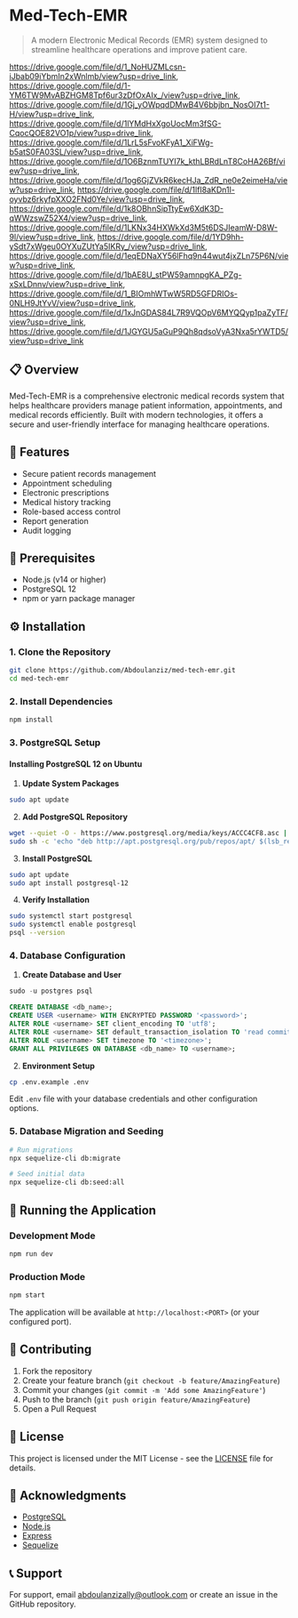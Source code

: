 # Med-Tech-EMR

> A modern Electronic Medical Records (EMR) system designed to streamline healthcare operations and improve patient care.

https://drive.google.com/file/d/1_NoHUZMLcsn-iJbab09iYbmIn2xWnlmb/view?usp=drive_link, https://drive.google.com/file/d/1-YM6TW9MvABZHGM8Tpf6ur3zDfOxAIx_/view?usp=drive_link, https://drive.google.com/file/d/1Gj_yOWpqdDMwB4V6bbjbn_NosOI7t1-H/view?usp=drive_link, https://drive.google.com/file/d/1lYMdHxXgoUocMm3fSG-CqocQOE82VO1p/view?usp=drive_link, https://drive.google.com/file/d/1LrL5sFvoKFyA1_XiFWg-b5atS0FA03SL/view?usp=drive_link, https://drive.google.com/file/d/1O6BznmTUYI7k_kthLBRdLnT8CoHA26Bf/view?usp=drive_link, https://drive.google.com/file/d/1og6GjZVkR6kecHJa_ZdR_ne0e2eimeHa/view?usp=drive_link, https://drive.google.com/file/d/1lfI8aKDn1l-oyvbz6rkyfpXXO2FNd0Ye/view?usp=drive_link, https://drive.google.com/file/d/1k8OBhnSipTtyEw6XdK3D-qWWzswZ52X4/view?usp=drive_link, https://drive.google.com/file/d/1LKNx34HXWkXd3M5t6DSJIeamW-D8W-9l/view?usp=drive_link, https://drive.google.com/file/d/1YD9hh-ySdt7xWgeu0OYXuZUtYa5IKRy_/view?usp=drive_link, https://drive.google.com/file/d/1eqEDNaXY56lFhq9n44wut4jxZLn75P6N/view?usp=drive_link, https://drive.google.com/file/d/1bAE8U_stPW59amnpgKA_PZg-xSxLDnnv/view?usp=drive_link, https://drive.google.com/file/d/1_BIOmhWTwW5RD5GFDRIOs-0NLH9JtYvV/view?usp=drive_link, https://drive.google.com/file/d/1xJnGDAS84L7R9VQOpV6MYQQyp1paZyTF/view?usp=drive_link, https://drive.google.com/file/d/1JGYGU5aGuP9Qh8qdsoVyA3Nxa5rYWTD5/view?usp=drive_link


## 📋 Overview

Med-Tech-EMR is a comprehensive electronic medical records system that helps healthcare providers manage patient information, appointments, and medical records efficiently. Built with modern technologies, it offers a secure and user-friendly interface for managing healthcare operations.

## 🚀 Features

- Secure patient records management
- Appointment scheduling
- Electronic prescriptions
- Medical history tracking
- Role-based access control
- Report generation
- Audit logging

## 🔧 Prerequisites

- Node.js (v14 or higher)
- PostgreSQL 12
- npm or yarn package manager

## ⚙️ Installation

### 1. Clone the Repository

```bash
git clone https://github.com/Abdoulanziz/med-tech-emr.git
cd med-tech-emr
```

### 2. Install Dependencies

```bash
npm install
```

### 3. PostgreSQL Setup

#### Installing PostgreSQL 12 on Ubuntu

1. **Update System Packages**
```bash
sudo apt update
```

2. **Add PostgreSQL Repository**
```bash
wget --quiet -O - https://www.postgresql.org/media/keys/ACCC4CF8.asc | sudo apt-key add -
sudo sh -c 'echo "deb http://apt.postgresql.org/pub/repos/apt/ $(lsb_release -cs)-pgdg main" > /etc/apt/sources.list.d/pgdg.list'
```

3. **Install PostgreSQL**
```bash
sudo apt update
sudo apt install postgresql-12
```

4. **Verify Installation**
```bash
sudo systemctl start postgresql
sudo systemctl enable postgresql
psql --version
```

### 4. Database Configuration

1. **Create Database and User**
```sql
sudo -u postgres psql

CREATE DATABASE <db_name>;
CREATE USER <username> WITH ENCRYPTED PASSWORD '<password>';
ALTER ROLE <username> SET client_encoding TO 'utf8';
ALTER ROLE <username> SET default_transaction_isolation TO 'read committed';
ALTER ROLE <username> SET timezone TO '<timezone>';
GRANT ALL PRIVILEGES ON DATABASE <db_name> TO <username>;
```

2. **Environment Setup**
```bash
cp .env.example .env
```
Edit `.env` file with your database credentials and other configuration options.

### 5. Database Migration and Seeding

```bash
# Run migrations
npx sequelize-cli db:migrate

# Seed initial data
npx sequelize-cli db:seed:all
```

## 🚀 Running the Application

### Development Mode
```bash
npm run dev
```

### Production Mode
```bash
npm start
```

The application will be available at `http://localhost:<PORT>` (or your configured port).

## 🤝 Contributing

1. Fork the repository
2. Create your feature branch (`git checkout -b feature/AmazingFeature`)
3. Commit your changes (`git commit -m 'Add some AmazingFeature'`)
4. Push to the branch (`git push origin feature/AmazingFeature`)
5. Open a Pull Request

## 📝 License

This project is licensed under the MIT License - see the [LICENSE](LICENSE) file for details.

## 🙏 Acknowledgments

- [PostgreSQL](https://www.postgresql.org/)
- [Node.js](https://nodejs.org/)
- [Express](https://expressjs.com/)
- [Sequelize](https://sequelize.org/)

## 📞 Support

For support, email abdoulanzizally@outlook.com or create an issue in the GitHub repository.
